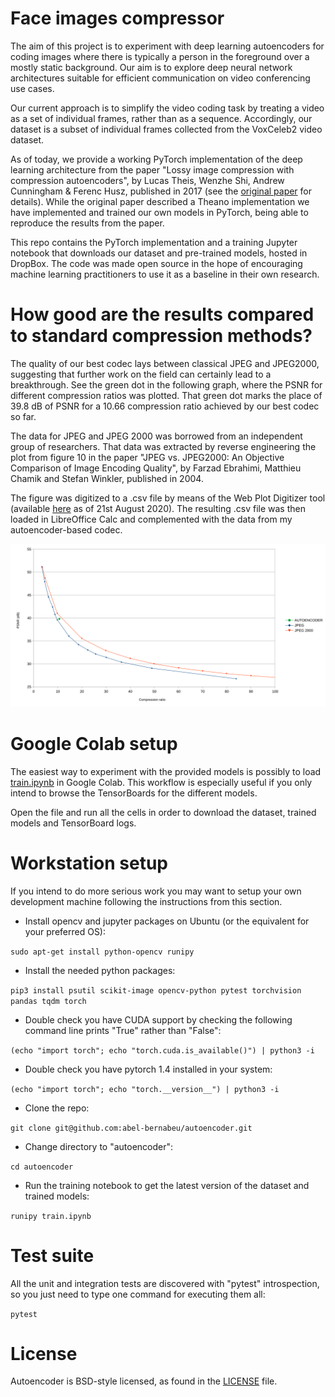# Face images compressor

The aim of this project is to experiment with deep learning autoencoders for coding images where there is typically a person in the foreground over a mostly static background. Our aim is to explore deep neural network architectures suitable for efficient communication on video conferencing use cases.

Our current approach is to simplify the video coding task by treating a video as a set of individual frames, rather than as a sequence. Accordingly, our dataset is a subset of individual frames collected from the VoxCeleb2 video dataset.

As of today, we provide a working PyTorch implementation of the deep learning architecture from the paper "Lossy image compression with compression autoencoders", by Lucas Theis, Wenzhe Shi, Andrew Cunningham & Ferenc Husz, published in 2017 (see the [original paper](https://arxiv.org/pdf/1703.00395v1.pdf) for details). While the original paper described a Theano implementation we have implemented and trained our own models in PyTorch, being able to reproduce the results from the paper.

This repo contains the PyTorch implementation and a training Jupyter notebook that downloads our dataset and pre-trained models, hosted in DropBox. The code was made open source in the hope of encouraging machine learning practitioners to use it as a baseline in their own research.

# How good are the results compared to standard compression methods?

The quality of our best codec lays between classical JPEG and JPEG2000, suggesting that further work on the field can certainly lead to a breakthrough. See the green dot in the following graph, where the PSNR for different compression ratios was plotted. That green dot marks the place of 39.8 dB of PSNR for a 10.66 compression ratio achieved by our best codec so far.

The data for JPEG and JPEG 2000 was borrowed from an independent group of researchers. That data was extracted by reverse engineering the plot from figure 10 in the paper "JPEG vs. JPEG2000: An Objective Comparison of Image Encoding Quality", by Farzad Ebrahimi, Matthieu Chamik and Stefan Winkler, published in 2004.

The figure was digitized to a .csv file by means of the Web Plot Digitizer tool (available [here](https://apps.automeris.io/wpd/) as of 21st August 2020). The resulting .csv file was then loaded in LibreOffice Calc and complemented with the data from my autoencoder-based codec.

![comparison](graphs/compare.svg "Compression methods comparison")

# Google Colab setup

The easiest way to experiment with the provided models is possibly to load [train.ipynb](train.ipynb) in Google Colab. This workflow is especially useful if you only intend to browse the TensorBoards for the different models.

Open the file and run all the cells in order to download the dataset, trained models and TensorBoard logs.

# Workstation setup

If you intend to do more serious work you may want to setup your own development machine following the instructions from this section.

- Install opencv and jupyter packages on Ubuntu (or the equivalent for your preferred OS):

`sudo apt-get install python-opencv runipy`

- Install the needed python packages:

`pip3 install psutil scikit-image opencv-python pytest torchvision pandas tqdm torch`

- Double check you have CUDA support by checking the following command line prints "True" rather than "False":

`(echo "import torch"; echo "torch.cuda.is_available()") | python3 -i`

- Double check you have pytorch 1.4 installed in your system:

`(echo "import torch"; echo "torch.__version__") | python3 -i`

- Clone the repo:

`git clone git@github.com:abel-bernabeu/autoencoder.git`

- Change directory to "autoencoder":

`cd autoencoder`

- Run the training notebook to get the latest version of the dataset and trained models:

`runipy train.ipynb`

# Test suite

All the unit and integration tests are discovered with "pytest" introspection, so you just need to type one command for executing them all:

`pytest`

# License

Autoencoder is BSD-style licensed, as found in the [LICENSE](LICENSE) file.
